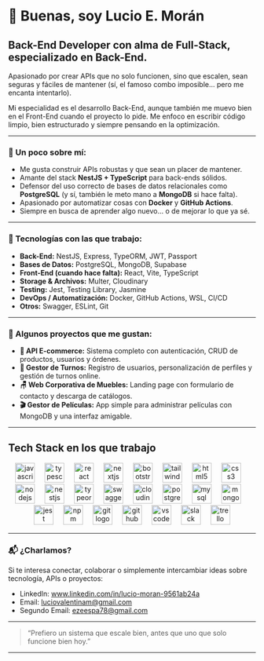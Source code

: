 # 👋 Buenas, soy Lucio E. Morán

## Back-End Developer con alma de Full-Stack, especializado en Back-End.

Apasionado por crear APIs que no solo funcionen, sino que escalen, sean seguras y fáciles de mantener (sí, el famoso combo imposible... pero me encanta intentarlo).

Mi especialidad es el desarrollo Back-End, aunque también me muevo bien en el Front-End cuando el proyecto lo pide. Me enfoco en escribir código limpio, bien estructurado y siempre pensando en la optimización.

---

### 🚀 Un poco sobre mí:
- Me gusta construir APIs robustas y que sean un placer de mantener.
- Amante del stack **NestJS + TypeScript** para back-ends sólidos.
- Defensor del uso correcto de bases de datos relacionales como **PostgreSQL** (y sí, también le meto mano a **MongoDB** si hace falta).
- Apasionado por automatizar cosas con **Docker** y **GitHub Actions**.
- Siempre en busca de aprender algo nuevo… o de mejorar lo que ya sé.

---

### 🔧 Tecnologías con las que trabajo:
- **Back-End:** NestJS, Express, TypeORM, JWT, Passport
- **Bases de Datos:** PostgreSQL, MongoDB, Supabase
- **Front-End (cuando hace falta):** React, Vite, TypeScript
- **Storage & Archivos:** Multer, Cloudinary
- **Testing:** Jest, Testing Library, Jasmine
- **DevOps / Automatización:** Docker, GitHub Actions, WSL, CI/CD
- **Otros:** Swagger, ESLint, Git

---

### 📂 Algunos proyectos que me gustan:
- **🛒 API E-commerce:** Sistema completo con autenticación, CRUD de productos, usuarios y órdenes.
- **📅 Gestor de Turnos:** Registro de usuarios, personalización de perfiles y gestión de turnos online.
- **🪑 Web Corporativa de Muebles:** Landing page con formulario de contacto y descarga de catálogos.
- **🎬 Gestor de Películas:** App simple para administrar películas con MongoDB y una interfaz amigable.

---

## Tech Stack en los que trabajo 

<div align="center">
  <img src="https://cdn.jsdelivr.net/gh/devicons/devicon/icons/javascript/javascript-original.svg" height="40" alt="javascript logo" />
  <img width="12" />
  <img src="https://cdn.jsdelivr.net/gh/devicons/devicon/icons/typescript/typescript-original.svg" height="40" alt="typescript logo" />
  <img width="12" />
  <img src="https://cdn.jsdelivr.net/gh/devicons/devicon/icons/react/react-original.svg" height="40" alt="react logo" />
  <img width="12" />
  <img src="https://cdn.jsdelivr.net/gh/devicons/devicon/icons/nextjs/nextjs-original.svg" height="40" alt="nextjs logo" />
  <img width="12" />
  <img src="https://cdn.jsdelivr.net/gh/devicons/devicon/icons/bootstrap/bootstrap-original.svg" height="40" alt="bootstrap logo" />
  <img width="12" />
  <img src="https://cdn.jsdelivr.net/gh/devicons/devicon/icons/tailwindcss/tailwindcss-original-wordmark.svg" height="40" alt="tailwindcss logo" />
  <img width="12" />
  <img src="https://cdn.jsdelivr.net/gh/devicons/devicon/icons/html5/html5-original.svg" height="40" alt="html5 logo" />
  <img width="12" />
  <img src="https://cdn.jsdelivr.net/gh/devicons/devicon/icons/css3/css3-original.svg" height="40" alt="css3 logo" />
  <img width="12" />
  <img src="https://cdn.jsdelivr.net/gh/devicons/devicon/icons/nodejs/nodejs-original.svg" height="40" alt="nodejs logo" />
  <img width="12" />
  <img src="https://nestjs.com/img/logo-small.svg" height="40" alt="nestjs logo" />
  <img width="12" />
  <img src="https://avatars.githubusercontent.com/u/20165699?s=200&v=4" height="40" alt="typeorm logo" />
  <img width="12" />
  <img src="https://cdn.jsdelivr.net/gh/devicons/devicon/icons/swagger/swagger-original.svg" height="40" alt="swagger logo" />
  <img width="12" />
  <img src="https://cdn.simpleicons.org/cloudinary" height="40" alt="cloudinary logo" />
  <img width="12" />
  <img src="https://cdn.jsdelivr.net/gh/devicons/devicon/icons/postgresql/postgresql-original.svg" height="40" alt="postgresql logo" />
  <img width="12" />
  <img src="https://cdn.jsdelivr.net/gh/devicons/devicon/icons/mysql/mysql-original.svg" height="40" alt="mysql logo" />
  <img width="12" />
  <img src="https://cdn.jsdelivr.net/gh/devicons/devicon/icons/mongodb/mongodb-original.svg" height="40" alt="mongodb logo" />
  <img width="12" />
  <img src="https://cdn.jsdelivr.net/gh/devicons/devicon/icons/jest/jest-plain.svg" height="40" alt="jest logo" />
  <img width="12" />
  <img src="https://cdn.jsdelivr.net/gh/devicons/devicon/icons/npm/npm-original-wordmark.svg" height="40" alt="npm logo" />
  <img width="12" />
  <img src="https://cdn.jsdelivr.net/gh/devicons/devicon/icons/git/git-original.svg" height="40" alt="git logo" />
  <img width="12" />
  <img src="https://cdn.jsdelivr.net/gh/devicons/devicon/icons/github/github-original.svg" height="40" alt="github logo" />
  <img width="12" />
  <img src="https://cdn.jsdelivr.net/gh/devicons/devicon/icons/vscode/vscode-original.svg" height="40" alt="vscode logo" />
  <img width="12" />
  <img src="https://cdn.jsdelivr.net/gh/devicons/devicon/icons/slack/slack-original.svg" height="40" alt="slack logo" />
  <img width="12" />
  <img src="https://cdn.jsdelivr.net/gh/devicons/devicon/icons/trello/trello-plain.svg" height="40" alt="trello logo" />
</div>

---

### 📬 ¿Charlamos?
Si te interesa conectar, colaborar o simplemente intercambiar ideas sobre tecnología, APIs o proyectos:

- LinkedIn: www.linkedin.com/in/lucio-moran-9561ab24a
- Email: luciovalentinam@gmail.com
- Segundo Email: ezeespa78@gmail.com

---

> “Prefiero un sistema que escale bien, antes que uno que solo funcione bien hoy.”

---
